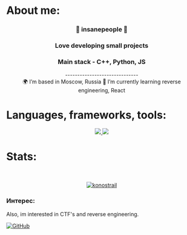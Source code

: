 <h1>About me:</h1>

<h3 align="center">🤖 insanepeople 🤖</h3>
<h3 align="center">Love developing small projects</h3>
<h3 align="center">Main stack - C++, Python, JS</h3>
<div align="center"></div>
<div align="center">------------------------------</div>

<div align="center">
  🌍 I’m based in Moscow, Russia
  📖 I’m currently learning reverse engineering, React
</div>

<h1>Languages, frameworks, tools:</h1>

<p align="center">
  <a href="https://skillicons.dev">
    <img src="https://skillicons.dev/icons?i=c,cpp,py,css,html,js,nodejs,fastapi,django" />
  </a>
  <a href="https://skillicons.dev">
    <img src="https://skillicons.dev/icons?i=figma,flask,git,powershell,py,visualstudio,vscode" />
  </a>
</p>

<h1>Stats:</h1>
<div id="stat" align="center">
  <img src="https://github-profile-summary-cards.vercel.app/api/cards/profile-details?username=konostrail&theme=github_dark" alt=""/>
  <img src="https://github-profile-summary-cards.vercel.app/api/cards/most-commit-language?username=konostrail&theme=github_dark" alt=""/>
  <img src="https://github-profile-summary-cards.vercel.app/api/cards/stats?username=konostrail&theme=github_dark" alt=""/>
</div>
<p align="center"> 
  <a href="https://github.com/ryo-ma/github-profile-trophy">
    <img src="https://github-profile-trophy.vercel.app/?username=konostrail&theme=darkhub" alt="konostrail" />
  </a> 
</p>

### Интерес:

Also, im interested in CTF's and reverse engineering.

[![GitHub](https://img.shields.io/badge/GitHub-black?style=flat-square&logo=github)](https://github.com/konostrail)
